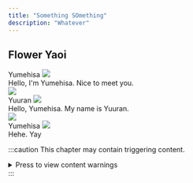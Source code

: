 ```yaml
---
title: "Something SOmething"
description: "Whatever"
---
```

## Flower Yaoi

<div class="icon"><span class="name">Yumehisa</span>
<img src=/tasohote-tsubomi/src/assets/icons/logicon_yumehisa_b.png>
</div>
<div class="text">
Hello, I'm Yumehisa. Nice to meet you.
</div>

<div class="line">
<img src=/tasohote-tsubomi/src/assets/missionpass_item_line.png>
</div>

<div class="icon"><span class="name">Yuuran</span>
<img src=/tasohote-tsubomi/src/assets/icons/logicon_yuran_b.png>
</div>
<div class="text">
Hello, Yumehisa. My name is Yuuran.
</div>

<div class="line">
<img src=/tasohote-tsubomi/src/assets/missionpass_item_line.png>
</div>

<div class="icon"><span class="name">Yumehisa</span>
<img src=/tasohote-tsubomi/src/assets/icons/logicon_yumehisa_b.png>
</div>
<div class="text">
Hehe. Yay
</div>

:::caution
This chapter may contain triggering content.
<details>
<summary> Press to view content warnings </summary>
- thing
</details>
:::